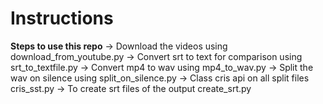 # Instructions

**Steps to use this repo**
-> Download the videos using                        download_from_youtube.py
-> Convert srt to text for                          comparison using srt_to_textfile.py
-> Convert mp4 to wav using                         mp4_to_wav.py
-> Split the wav on silence using                   split_on_silence.py
-> Class cris api on all split files                cris_sst.py
-> To create srt files of the output                create_srt.py
